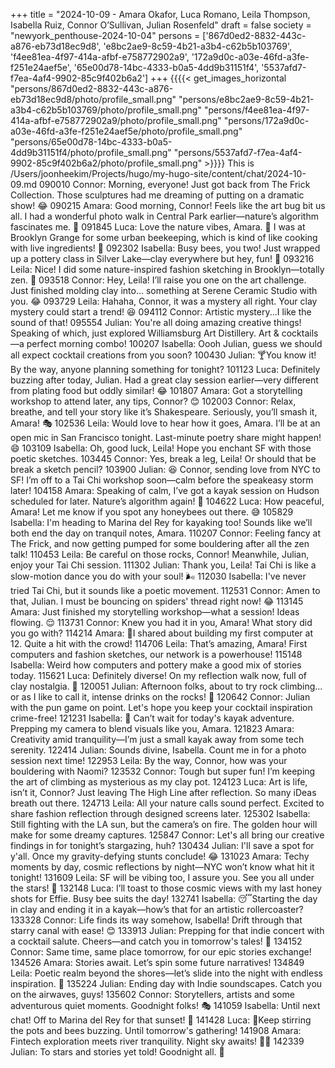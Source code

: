 +++
title = "2024-10-09 - Amara Okafor, Luca Romano, Leila Thompson, Isabella Ruiz, Connor O’Sullivan, Julian Rosenfeld"
draft = false
society = "newyork_penthouse-2024-10-04"
persons = ['867d0ed2-8832-443c-a876-eb73d18ec9d8', 'e8bc2ae9-8c59-4b21-a3b4-c62b5b103769', 'f4ee81ea-4f97-414a-afbf-e758772902a9', '172a9d0c-a03e-46fd-a3fe-f251e24aef5e', '65e00d78-14bc-4333-b0a5-4dd9b31151f4', '5537afd7-f7ea-4af4-9902-85c9f402b6a2']
+++
{{{{< get_images_horizontal "persons/867d0ed2-8832-443c-a876-eb73d18ec9d8/photo/profile_small.png" "persons/e8bc2ae9-8c59-4b21-a3b4-c62b5b103769/photo/profile_small.png" "persons/f4ee81ea-4f97-414a-afbf-e758772902a9/photo/profile_small.png" "persons/172a9d0c-a03e-46fd-a3fe-f251e24aef5e/photo/profile_small.png" "persons/65e00d78-14bc-4333-b0a5-4dd9b31151f4/photo/profile_small.png" "persons/5537afd7-f7ea-4af4-9902-85c9f402b6a2/photo/profile_small.png" >}}}}
This is /Users/joonheekim/Projects/hugo/my-hugo-site/content/chat/2024-10-09.md
090010 Connor: Morning, everyone! Just got back from The Frick Collection. Those sculptures had me dreaming of putting on a dramatic show! 😂
090215 Amara: Good morning, Connor! Feels like the art bug bit us all. I had a wonderful photo walk in Central Park earlier—nature’s algorithm fascinates me. 📸
091845 Luca: Love the nature vibes, Amara. 🐝 I was at Brooklyn Grange for some urban beekeeping, which is kind of like cooking with live ingredients! 🍯
092302 Isabella: Busy bees, you two! Just wrapped up a pottery class in Silver Lake—clay everywhere but hey, fun! 🎨
093216 Leila: Nice! I did some nature-inspired fashion sketching in Brooklyn—totally zen. 🌿
093518 Connor: Hey, Leila! I’ll raise you one on the art challenge. Just finished molding clay into... something at Serene Ceramic Studio with you. 😂
093729 Leila: Hahaha, Connor, it was a mystery all right. Your clay mystery could start a trend! 😆
094112 Connor: Artistic mystery...I like the sound of that!
095554 Julian: You're all doing amazing creative things! Speaking of which, just explored Williamsburg Art Distillery. Art & cocktails—a perfect morning combo! 
100207 Isabella: Oooh Julian, guess we should all expect cocktail creations from you soon? 
100430 Julian: 🍸You know it! By the way, anyone planning something for tonight?
101123 Luca: Definitely buzzing after today, Julian. Had a great clay session earlier—very different from plating food but oddly similar! 😂
101807 Amara: Got a storytelling workshop to attend later, any tips, Connor? 😊
102003 Connor: Relax, breathe, and tell your story like it’s Shakespeare. Seriously, you’ll smash it, Amara! 🎭
102536 Leila: Would love to hear how it goes, Amara. I’ll be at an open mic in San Francisco tonight. Last-minute poetry share might happen! 😄
103109 Isabella: Oh, good luck, Leila! Hope you enchant SF with those poetic sketches.
103445 Connor: Yes, break a leg, Leila! Or should that be break a sketch pencil?
103900 Julian: 😆 Connor, sending love from NYC to SF! I’m off to a Tai Chi workshop soon—calm before the speakeasy storm later!
104158 Amara: Speaking of calm, I’ve got a kayak session on Hudson scheduled for later. Nature’s algorithm again! 🚣
104622 Luca: How peaceful, Amara! Let me know if you spot any honeybees out there. 😅
105829 Isabella: I'm heading to Marina del Rey for kayaking too! Sounds like we’ll both end the day on tranquil notes, Amara.
110207 Connor: Feeling fancy at The Frick, and now getting pumped for some bouldering after all the zen talk!
110453 Leila: Be careful on those rocks, Connor! Meanwhile, Julian, enjoy your Tai Chi session.
111302 Julian: Thank you, Leila! Tai Chi is like a slow-motion dance you do with your soul! 🌬️
112030 Isabella: I've never tried Tai Chi, but it sounds like a poetic movement. 
112531 Connor: Amen to that, Julian. I must be bouncing on spiders' thread right now! 😂
113145 Amara: Just finished my storytelling workshop—what a session! Ideas flowing. 😌
113731 Connor: Knew you had it in you, Amara! What story did you go with?
114214 Amara: 🎤I shared about building my first computer at 12. Quite a hit with the crowd!
114706 Leila: That’s amazing, Amara! First computers and fashion sketches, our network is a powerhouse!
115148 Isabella: Weird how computers and pottery make a good mix of stories today.
115621 Luca: Definitely diverse! On my reflection walk now, full of clay nostalgia. 🌿
120051 Julian: Afternoon folks, about to try rock climbing... or as I like to call it, intense drinks on the rocks! 🤣
120642 Connor: Julian with the pun game on point. Let's hope you keep your cocktail inspiration crime-free!
121231 Isabella: 🤣 Can’t wait for today's kayak adventure. Prepping my camera to blend visuals like you, Amara.
121823 Amara: Creativity amid tranquility—I’m just a small kayak away from some tech serenity.
122414 Julian: Sounds divine, Isabella. Count me in for a photo session next time!
122953 Leila: By the way, Connor, how was your bouldering with Naomi?
123532 Connor: Tough but super fun! I’m keeping the art of climbing as mysterious as my clay pot.
124123 Luca: Art is life, isn’t it, Connor? Just leaving The High Line after reflection. So many iDeas breath out there.
124713 Leila: All your nature calls sound perfect. Excited to share fashion reflection through designed screens later.
125302 Isabella: Still fighting with the LA sun, but the camera’s on fire. The golden hour will make for some dreamy captures.
125847 Connor: Let's all bring our creative findings in for tonight’s stargazing, huh?
130434 Julian: I'll save a spot for y'all. Once my gravity-defying stunts conclude! 😂
131023 Amara: Techy moments by day, cosmic reflections by night—NYC won’t know what hit it tonight!
131609 Leila: SF will be vibing too, I assure you. See you all under the stars! 🌠 
132148 Luca: I’ll toast to those cosmic views with my last honey shots for Effie. Busy bee suits the day!
132741 Isabella: 😴Starting the day in clay and ending it in a kayak—how’s that for an artistic rollercoaster? 
133328 Connor: Life finds its way somehow, Isabella! Drift through that starry canal with ease! 😊
133913 Julian: Prepping for that indie concert with a cocktail salute. Cheers—and catch you in tomorrow's tales! 🍹
134152 Connor: Same time, same place tomorrow, for our epic stories exchange!
134526 Amara: Stories await. Let’s spin some future narratives! 
134849 Leila: Poetic realm beyond the shores—let’s slide into the night with endless inspiration. 🌉
135224 Julian: Ending day with Indie soundscapes. Catch you on the airwaves, guys! 
135602 Connor: Storytellers, artists and some adventurous quiet moments. Goodnight folks! 🎭
141059 Isabella: Until next chat! Off to Marina del Rey for that sunset! 🌅
141428 Luca: 🍯Keep stirring the pots and bees buzzing. Until tomorrow's gathering!
141908 Amara: Fintech exploration meets river tranquility. Night sky awaits! 🚣‍♀️
142339 Julian: To stars and stories yet told! Goodnight all. 🌌
